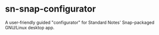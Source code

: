 # sn-snap-configurator
A user-friendly guided "configurator" for Standard Notes' Snap-packaged GNU/Linux desktop app.

